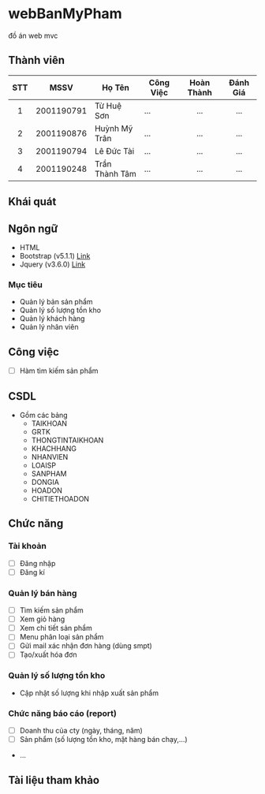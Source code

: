 # webBanMyPham
đồ án web mvc

## Thành viên
| STT | MSSV | Họ Tên | Công Việc | Hoàn Thành | Đánh Giá |
| :---: | :---: | --- | --- | :---: | :---: |
| 1 | 2001190791 | Từ Huệ Sơn | ... | ... | ... |
| 2 | 2001190876 | Huỳnh Mỹ Trân | ... | ... | ... |
| 3 | 2001190794 | Lê Đức Tài | ... | ... | ... |
| 4 | 2001190248 | Trần Thành Tâm | ... | ... | ... |

## Khái quát
## Ngôn ngữ
- HTML
- Bootstrap (v5.1.1) [Link](https://getbootstrap.com/)
- Jquery (v3.6.0) [Link](https://jquery.com/)

### Mục tiêu
- Quản lý bản sản phẩm
- Quản lý số lượng tồn kho
- Quản lý khách hàng
- Quản lý nhân viên

## Công việc
- [ ] Hàm tìm kiếm sản phẩm

## CSDL
- Gồm các bảng
    - TAIKHOAN
    - GRTK
    - THONGTINTAIKHOAN
    - KHACHHANG
    - NHANVIEN
    - LOAISP
    - SANPHAM
    - DONGIA
    - HOADON
    - CHITIETHOADON

## Chức năng
### Tài khoản
- [ ] Đăng nhập
- [ ] Đăng kí
### Quản lý bán hàng
- [ ] Tìm kiếm sản phẩm
- [ ] Xem giỏ hàng 
- [ ] Xem chi tiết sản phẩm
- [ ] Menu phân loại sản phẩm
- [ ] Gửi mail xác nhận đơn hàng (dùng smpt)
- [ ] Tạo/xuất hóa đơn
### Quản lý số lượng tồn kho
- Cập nhật số lượng khi nhập xuất sản phẩm
### Chức năng báo cáo (report)
- [ ] Doanh thu của cty (ngày, tháng, năm)
- [ ] Sản phẩm (số lượng tồn kho, mặt hàng bán chạy,...)
- ...

## Tài liệu tham khảo
